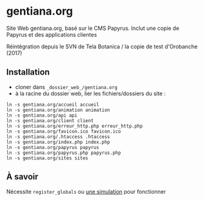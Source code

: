 # gentiana.org

Site Web gentiana.org, basé sur le CMS Papyrus. Inclut une copie de Papyrus et des applications clientes

Réintégration depuis le SVN de Tela Botanica / la copie de test d'Orobanche (2017)

## Installation
* cloner dans `_dossier_web_/gentiana.org`
* à la racine du dossier web, lier les fichiers/dossiers du site :
```
ln -s gentiana.org/accueil accueil
ln -s gentiana.org/animation animation
ln -s gentiana.org/api api
ln -s gentiana.org/client client
ln -s gentiana.org/erreur_http.php erreur_http.php
ln -s gentiana.org/favicon.ico favicon.ico
ln -s gentiana.org/.htaccess .htaccess
ln -s gentiana.org/index.php index.php
ln -s gentiana.org/papyrus papyrus
ln -s gentiana.org/papyrus.php papyrus.php
ln -s gentiana.org/sites sites
```

## À savoir
Nécessite `register_globals` ou [une simulation](www.kaffeetalk.de/using-register_globals-in-php-5-5/) pour fonctionner

